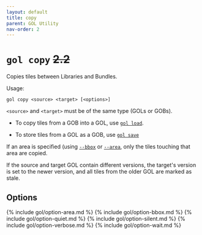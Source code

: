 ```yaml
---
layout: default
title: copy
parent: GOL Utility
nav-order: 2
---
```


# `gol copy` ~~2.2~~

Copies tiles between Libraries and Bundles.

Usage:

    gol copy <source> <target> [<options>]

`<source>` and `<target>` must be of the same type (GOLs or GOBs).

- To copy tiles from a GOB into a GOL, use [`gol load`](load.md). 

- To store tiles from a GOL as a GOB, use [`gol save`](save.md)

If an area is specified (using [`--bbox`](#option-bbox) or [`--area`]((#option-area)), only the tiles touching that area are copied.

If the source and target GOL contain different versions, the target's version is set to the newer version, and all tiles from the older GOL are marked as stale.


## Options

{% include gol/option-area.md %}
{% include gol/option-bbox.md %}
{% include gol/option-quiet.md %}
{% include gol/option-silent.md %}
{% include gol/option-verbose.md %}
{% include gol/option-wait.md %}

